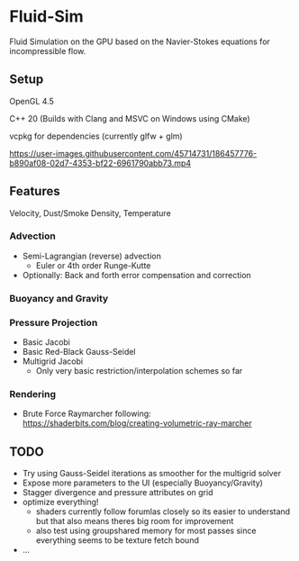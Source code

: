 # Fluid-Sim

Fluid Simulation on the GPU based on the Navier-Stokes equations for incompressible flow.

## Setup
OpenGL 4.5

C++ 20
(Builds with Clang and MSVC on Windows using CMake)

vcpkg for dependencies (currently glfw + glm)


https://user-images.githubusercontent.com/45714731/186457776-b890af08-02d7-4353-bf22-6961790abb73.mp4

## Features

Velocity, Dust/Smoke Density, Temperature

### Advection
- Semi-Lagrangian (reverse) advection
  - Euler or 4th order Runge-Kutte
- Optionally: Back and forth error compensation and correction

### Buoyancy and Gravity

### Pressure Projection
- Basic Jacobi
- Basic Red-Black Gauss-Seidel
- Multigrid Jacobi
  - Only very basic restriction/interpolation schemes so far

### Rendering
- Brute Force Raymarcher following: https://shaderbits.com/blog/creating-volumetric-ray-marcher

## TODO
- Try using Gauss-Seidel iterations as smoother for the multigrid solver
- Expose more parameters to the UI (especially Buoyancy/Gravity) 
- Stagger divergence and pressure attributes on grid
- optimize everything!
  - shaders currently follow forumlas closely so its easier to understand but that also means theres big room for improvement
  - also test using groupshared memory for most passes since everything seems to be texture fetch bound
- ...
